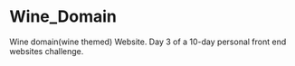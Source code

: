 # Wine_Domain
Wine domain(wine themed) Website. Day 3 of a 10-day personal front end websites challenge.
